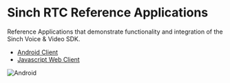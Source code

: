 # Sinch RTC Reference Applications

Reference Applications that demonstrate functionality and integration of the Sinch Voice & Video SDK.

- [Android Client](./android/README.md)
- [Javascript Web Client](./javascript/samples/)

![Android](https://github.com/sinch/rtc-reference-applications/actions/workflows/build.yml/badge.svg)
